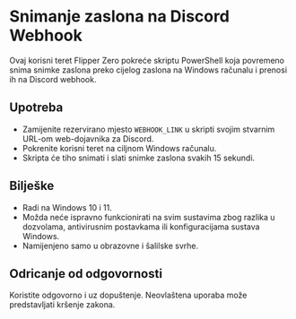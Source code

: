 # Snimanje zaslona na Discord Webhook

Ovaj korisni teret Flipper Zero pokreće skriptu PowerShell koja povremeno snima snimke zaslona preko cijelog zaslona na Windows računalu i prenosi ih na Discord webhook.

## Upotreba

- Zamijenite rezervirano mjesto `WEBHOOK_LINK` u skripti svojim stvarnim URL-om web-dojavnika za Discord.
- Pokrenite korisni teret na ciljnom Windows računalu.
- Skripta će tiho snimati i slati snimke zaslona svakih 15 sekundi.

## Bilješke

- Radi na Windows 10 i 11.
- Možda neće ispravno funkcionirati na svim sustavima zbog razlika u dozvolama, antivirusnim postavkama ili konfiguracijama sustava Windows.
- Namijenjeno samo u obrazovne i šalilske svrhe.

## Odricanje od odgovornosti

Koristite odgovorno i uz dopuštenje. Neovlaštena uporaba može predstavljati kršenje zakona.
